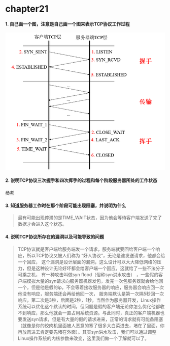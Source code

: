 # chapter21
#### 1. 自己画一个图，注意是自己画一个图来表示TCP协议工作过程
![题1](https://github.com/wu-zero/python_learn/blob/master/daily_work/chapter21/picture1.png)

#### 2. 说明TCP协议三次握手和四次挥手的过程和每个阶段服务器所处的工作状态
[参考](http://www.elecfans.com/d/758978.html)  

#### 3. 知道服务器工作时在那个阶段可能出现阻塞，并说明为什么
>最有可能出现停滞的是TIME_WAIT状态，因为他会等待客户端发送了完了数据才会进入这个状态。  

#### 4. 说明TCP协议所存在的漏洞以及可能导致的问题
>TCP协议就是客户端给服务端发一个请求，服务端就要回给客户端一个响应，所以TCP协议又被人们称为 “好人协议”，无论是谁发送请求，他都会给一个回应， 这个漏洞是设计层面的漏洞，这么设计可以大大降低网络的压力，但是这种设计无论好坏都会给客户端一个回应，这就给了一些不法分子可乘之机， 有一种攻击叫做syn flood（俗称syn洪水攻击） ，一些假的客户端模拟大量的syn请求向服务器机器发包，发完一次包服务器就会给他回一个，但是他是假的ip，不会等着接收服务器的响应，服务器会响应回一次他没有响应，服务端还会再给他回一次， 服务端默认是第一次隔5秒回一次响应，第二次是3秒，后面是2秒，1秒，当然作为服务器开发，Linux操作系统可以优化这个默认的时间，但问题是假的客户端无论你怎么优化他都收不到响应，那么他就会一直占用系统资源。与此同时，真正的客户端机器也要发送syn请求，但是有大量的假的请求进来，正常的请求就有可能备阻塞（就像是你的绞肉机里面被人恶意的塞了很多大白菜进去，堵在了里面，你再放肉进去肯定要先堵在外面）。其实syn洪水攻击，我们可以通过调整Linux操作系统的内核参数来改变，这里我们做一个了解就可以了。  



